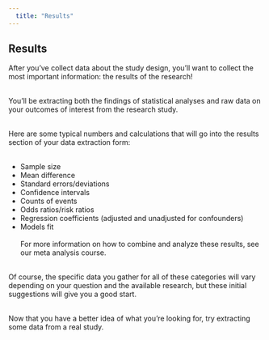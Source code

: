 ```yaml
---
  title: "Results"
---
```



## Results

After you’ve collect data about the study design, you’ll want to collect the most important information: the results of the research!  <br><br>

You’ll be extracting both the findings of statistical analyses and raw data on your outcomes of interest from the research study. <br><br>

Here are some typical numbers and calculations that will go into the results section of your data extraction form: 
<br><br>
 
- Sample size
- Mean difference
- Standard errors/deviations
- Confidence intervals
- Counts of events
- Odds ratios/risk ratios
- Regression coefficients (adjusted and unadjusted for confounders)
- Models fit
<br><br>
For more information on how to combine and analyze these results, see our meta analysis course. <br><br>

Of course, the specific data you gather for all of these categories will vary depending on your question and the available research, but these initial suggestions will give you a good start. <br><br>

Now that you have a better idea of what you’re looking for, try extracting some data from a real study.
